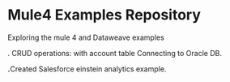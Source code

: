 # Mule4 Examples Repository
Exploring the mule 4 and Dataweave examples

. CRUD operations: with account table Connecting to Oracle DB.

<B>.</B>Created Salesforce einstein analytics example.
